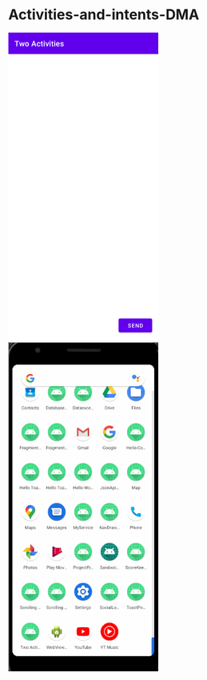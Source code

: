 # Activities-and-intents-DMA
<img src="./images/task1.png" width="300" />
<img src="./images/task1gif.gif" width="300" />
